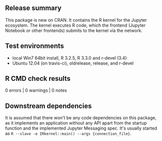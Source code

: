 ## Release summary

This package is new on CRAN. It contains the R kernel for the Jupyter
ecosystem. The kernel executes R code, which the frontend (Jupyter Notebook or
other frontends) submits to the kernel via the network.

## Test environments

* local Win7 64bit install, R 3.2.5, R 3.3.0 and r-devel (3.4)
* Ubuntu 12.04 (on travis-ci), oldrelease, release, and r-devel

## R CMD check results

0 errors | 0 warnings | 0 notes

## Downstream dependencies

It is assumed that there won't be any code dependencies on this package, as it
implements an application without any API apart from the startup function and the
implemented Jupyter Messaging spec. It's usually started as
`R --slave -e IRkernel::main() --args {connection_file}`.
